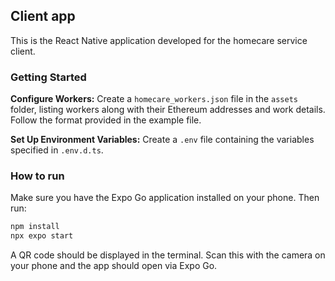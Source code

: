 ## Client app

This is the React Native application developed for the homecare service client. 

### Getting Started

**Configure Workers:** 
Create a `homecare_workers.json` file in the `assets` folder, listing workers along with their Ethereum addresses and work details. Follow the format provided in the example file. 

**Set Up Environment Variables:**
Create a `.env` file containing the variables specified in `.env.d.ts`.

### How to run 

Make sure you have the Expo Go application installed on your phone. Then run:

```bash 
npm install
npx expo start
```

A QR code should be displayed in the terminal. Scan this with the camera on your phone and the app should open via Expo Go. 
